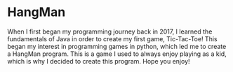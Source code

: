# HangMan

When I first began my programming journey back in 2017, I learned the fundamentals of Java in order to create my first game, Tic-Tac-Toe! This began my interest in programming games in python, which led me to create a HangMan program. This is a game I used to always enjoy playing as a kid, which is why I decided to create this program. Hope you enjoy!
